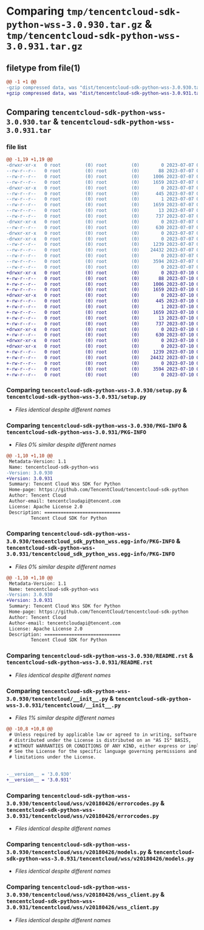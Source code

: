 # Comparing `tmp/tencentcloud-sdk-python-wss-3.0.930.tar.gz` & `tmp/tencentcloud-sdk-python-wss-3.0.931.tar.gz`

## filetype from file(1)

```diff
@@ -1 +1 @@
-gzip compressed data, was "dist/tencentcloud-sdk-python-wss-3.0.930.tar", last modified: Fri Jul  7 00:36:55 2023, max compression
+gzip compressed data, was "dist/tencentcloud-sdk-python-wss-3.0.931.tar", last modified: Mon Jul 10 01:02:17 2023, max compression
```

## Comparing `tencentcloud-sdk-python-wss-3.0.930.tar` & `tencentcloud-sdk-python-wss-3.0.931.tar`

### file list

```diff
@@ -1,19 +1,19 @@
-drwxr-xr-x   0 root         (0) root         (0)        0 2023-07-07 00:36:55.000000 tencentcloud-sdk-python-wss-3.0.930/
--rw-r--r--   0 root         (0) root         (0)       88 2023-07-07 00:36:55.000000 tencentcloud-sdk-python-wss-3.0.930/setup.cfg
--rw-r--r--   0 root         (0) root         (0)     1006 2023-07-07 00:36:55.000000 tencentcloud-sdk-python-wss-3.0.930/setup.py
--rw-r--r--   0 root         (0) root         (0)     1659 2023-07-07 00:36:55.000000 tencentcloud-sdk-python-wss-3.0.930/PKG-INFO
-drwxr-xr-x   0 root         (0) root         (0)        0 2023-07-07 00:36:55.000000 tencentcloud-sdk-python-wss-3.0.930/tencentcloud_sdk_python_wss.egg-info/
--rw-r--r--   0 root         (0) root         (0)      445 2023-07-07 00:36:55.000000 tencentcloud-sdk-python-wss-3.0.930/tencentcloud_sdk_python_wss.egg-info/SOURCES.txt
--rw-r--r--   0 root         (0) root         (0)        1 2023-07-07 00:36:55.000000 tencentcloud-sdk-python-wss-3.0.930/tencentcloud_sdk_python_wss.egg-info/dependency_links.txt
--rw-r--r--   0 root         (0) root         (0)     1659 2023-07-07 00:36:55.000000 tencentcloud-sdk-python-wss-3.0.930/tencentcloud_sdk_python_wss.egg-info/PKG-INFO
--rw-r--r--   0 root         (0) root         (0)       13 2023-07-07 00:36:55.000000 tencentcloud-sdk-python-wss-3.0.930/tencentcloud_sdk_python_wss.egg-info/top_level.txt
--rw-r--r--   0 root         (0) root         (0)      737 2023-07-07 00:36:55.000000 tencentcloud-sdk-python-wss-3.0.930/README.rst
-drwxr-xr-x   0 root         (0) root         (0)        0 2023-07-07 00:36:55.000000 tencentcloud-sdk-python-wss-3.0.930/tencentcloud/
--rw-r--r--   0 root         (0) root         (0)      630 2023-07-07 00:36:55.000000 tencentcloud-sdk-python-wss-3.0.930/tencentcloud/__init__.py
-drwxr-xr-x   0 root         (0) root         (0)        0 2023-07-07 00:36:55.000000 tencentcloud-sdk-python-wss-3.0.930/tencentcloud/wss/
-drwxr-xr-x   0 root         (0) root         (0)        0 2023-07-07 00:36:55.000000 tencentcloud-sdk-python-wss-3.0.930/tencentcloud/wss/v20180426/
--rw-r--r--   0 root         (0) root         (0)     1239 2023-07-07 00:36:55.000000 tencentcloud-sdk-python-wss-3.0.930/tencentcloud/wss/v20180426/errorcodes.py
--rw-r--r--   0 root         (0) root         (0)    24432 2023-07-07 00:36:55.000000 tencentcloud-sdk-python-wss-3.0.930/tencentcloud/wss/v20180426/models.py
--rw-r--r--   0 root         (0) root         (0)        0 2023-07-07 00:36:55.000000 tencentcloud-sdk-python-wss-3.0.930/tencentcloud/wss/v20180426/__init__.py
--rw-r--r--   0 root         (0) root         (0)     3594 2023-07-07 00:36:55.000000 tencentcloud-sdk-python-wss-3.0.930/tencentcloud/wss/v20180426/wss_client.py
--rw-r--r--   0 root         (0) root         (0)        0 2023-07-07 00:36:55.000000 tencentcloud-sdk-python-wss-3.0.930/tencentcloud/wss/__init__.py
+drwxr-xr-x   0 root         (0) root         (0)        0 2023-07-10 01:02:17.000000 tencentcloud-sdk-python-wss-3.0.931/
+-rw-r--r--   0 root         (0) root         (0)       88 2023-07-10 01:02:17.000000 tencentcloud-sdk-python-wss-3.0.931/setup.cfg
+-rw-r--r--   0 root         (0) root         (0)     1006 2023-07-10 01:02:17.000000 tencentcloud-sdk-python-wss-3.0.931/setup.py
+-rw-r--r--   0 root         (0) root         (0)     1659 2023-07-10 01:02:17.000000 tencentcloud-sdk-python-wss-3.0.931/PKG-INFO
+drwxr-xr-x   0 root         (0) root         (0)        0 2023-07-10 01:02:17.000000 tencentcloud-sdk-python-wss-3.0.931/tencentcloud_sdk_python_wss.egg-info/
+-rw-r--r--   0 root         (0) root         (0)      445 2023-07-10 01:02:17.000000 tencentcloud-sdk-python-wss-3.0.931/tencentcloud_sdk_python_wss.egg-info/SOURCES.txt
+-rw-r--r--   0 root         (0) root         (0)        1 2023-07-10 01:02:17.000000 tencentcloud-sdk-python-wss-3.0.931/tencentcloud_sdk_python_wss.egg-info/dependency_links.txt
+-rw-r--r--   0 root         (0) root         (0)     1659 2023-07-10 01:02:17.000000 tencentcloud-sdk-python-wss-3.0.931/tencentcloud_sdk_python_wss.egg-info/PKG-INFO
+-rw-r--r--   0 root         (0) root         (0)       13 2023-07-10 01:02:17.000000 tencentcloud-sdk-python-wss-3.0.931/tencentcloud_sdk_python_wss.egg-info/top_level.txt
+-rw-r--r--   0 root         (0) root         (0)      737 2023-07-10 01:02:17.000000 tencentcloud-sdk-python-wss-3.0.931/README.rst
+drwxr-xr-x   0 root         (0) root         (0)        0 2023-07-10 01:02:17.000000 tencentcloud-sdk-python-wss-3.0.931/tencentcloud/
+-rw-r--r--   0 root         (0) root         (0)      630 2023-07-10 01:02:17.000000 tencentcloud-sdk-python-wss-3.0.931/tencentcloud/__init__.py
+drwxr-xr-x   0 root         (0) root         (0)        0 2023-07-10 01:02:17.000000 tencentcloud-sdk-python-wss-3.0.931/tencentcloud/wss/
+drwxr-xr-x   0 root         (0) root         (0)        0 2023-07-10 01:02:17.000000 tencentcloud-sdk-python-wss-3.0.931/tencentcloud/wss/v20180426/
+-rw-r--r--   0 root         (0) root         (0)     1239 2023-07-10 01:02:17.000000 tencentcloud-sdk-python-wss-3.0.931/tencentcloud/wss/v20180426/errorcodes.py
+-rw-r--r--   0 root         (0) root         (0)    24432 2023-07-10 01:02:17.000000 tencentcloud-sdk-python-wss-3.0.931/tencentcloud/wss/v20180426/models.py
+-rw-r--r--   0 root         (0) root         (0)        0 2023-07-10 01:02:17.000000 tencentcloud-sdk-python-wss-3.0.931/tencentcloud/wss/v20180426/__init__.py
+-rw-r--r--   0 root         (0) root         (0)     3594 2023-07-10 01:02:17.000000 tencentcloud-sdk-python-wss-3.0.931/tencentcloud/wss/v20180426/wss_client.py
+-rw-r--r--   0 root         (0) root         (0)        0 2023-07-10 01:02:17.000000 tencentcloud-sdk-python-wss-3.0.931/tencentcloud/wss/__init__.py
```

### Comparing `tencentcloud-sdk-python-wss-3.0.930/setup.py` & `tencentcloud-sdk-python-wss-3.0.931/setup.py`

 * *Files identical despite different names*

### Comparing `tencentcloud-sdk-python-wss-3.0.930/PKG-INFO` & `tencentcloud-sdk-python-wss-3.0.931/PKG-INFO`

 * *Files 0% similar despite different names*

```diff
@@ -1,10 +1,10 @@
 Metadata-Version: 1.1
 Name: tencentcloud-sdk-python-wss
-Version: 3.0.930
+Version: 3.0.931
 Summary: Tencent Cloud Wss SDK for Python
 Home-page: https://github.com/TencentCloud/tencentcloud-sdk-python
 Author: Tencent Cloud
 Author-email: tencentcloudapi@tencent.com
 License: Apache License 2.0
 Description: ============================
         Tencent Cloud SDK for Python
```

### Comparing `tencentcloud-sdk-python-wss-3.0.930/tencentcloud_sdk_python_wss.egg-info/PKG-INFO` & `tencentcloud-sdk-python-wss-3.0.931/tencentcloud_sdk_python_wss.egg-info/PKG-INFO`

 * *Files 0% similar despite different names*

```diff
@@ -1,10 +1,10 @@
 Metadata-Version: 1.1
 Name: tencentcloud-sdk-python-wss
-Version: 3.0.930
+Version: 3.0.931
 Summary: Tencent Cloud Wss SDK for Python
 Home-page: https://github.com/TencentCloud/tencentcloud-sdk-python
 Author: Tencent Cloud
 Author-email: tencentcloudapi@tencent.com
 License: Apache License 2.0
 Description: ============================
         Tencent Cloud SDK for Python
```

### Comparing `tencentcloud-sdk-python-wss-3.0.930/README.rst` & `tencentcloud-sdk-python-wss-3.0.931/README.rst`

 * *Files identical despite different names*

### Comparing `tencentcloud-sdk-python-wss-3.0.930/tencentcloud/__init__.py` & `tencentcloud-sdk-python-wss-3.0.931/tencentcloud/__init__.py`

 * *Files 1% similar despite different names*

```diff
@@ -10,8 +10,8 @@
 # Unless required by applicable law or agreed to in writing, software
 # distributed under the License is distributed on an "AS IS" BASIS,
 # WITHOUT WARRANTIES OR CONDITIONS OF ANY KIND, either express or implied.
 # See the License for the specific language governing permissions and
 # limitations under the License.
 
 
-__version__ = '3.0.930'
+__version__ = '3.0.931'
```

### Comparing `tencentcloud-sdk-python-wss-3.0.930/tencentcloud/wss/v20180426/errorcodes.py` & `tencentcloud-sdk-python-wss-3.0.931/tencentcloud/wss/v20180426/errorcodes.py`

 * *Files identical despite different names*

### Comparing `tencentcloud-sdk-python-wss-3.0.930/tencentcloud/wss/v20180426/models.py` & `tencentcloud-sdk-python-wss-3.0.931/tencentcloud/wss/v20180426/models.py`

 * *Files identical despite different names*

### Comparing `tencentcloud-sdk-python-wss-3.0.930/tencentcloud/wss/v20180426/wss_client.py` & `tencentcloud-sdk-python-wss-3.0.931/tencentcloud/wss/v20180426/wss_client.py`

 * *Files identical despite different names*

